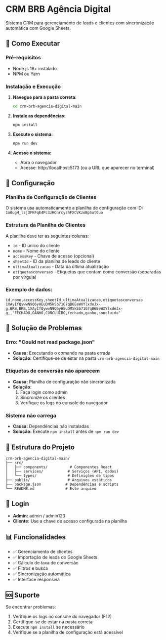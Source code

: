 # CRM BRB Agência Digital

Sistema CRM para gerenciamento de leads e clientes com sincronização automática com Google Sheets.

## 🚀 Como Executar

### Pré-requisitos
- Node.js 18+ instalado
- NPM ou Yarn

### Instalação e Execução

1. **Navegue para a pasta correta:**
   ```bash
   cd crm-brb-agencia-digital-main
   ```

2. **Instale as dependências:**
   ```bash
   npm install
   ```

3. **Execute o sistema:**
   ```bash
   npm run dev
   ```

4. **Acesse o sistema:**
   - Abra o navegador
   - Acesse: http://localhost:5173 (ou a URL que aparecer no terminal)

## 🔧 Configuração

### Planilha de Configuração de Clientes
O sistema usa automaticamente a planilha de configuração com ID: `1o0ugH_lzj3FKFqE4Pc3zHOnrcyshFXCVKzoBpSot0uo`

### Estrutura da Planilha de Clientes
A planilha deve ter as seguintes colunas:
- `id` - ID único do cliente
- `nome` - Nome do cliente
- `accessKey` - Chave de acesso (opcional)
- `sheetId` - ID da planilha de leads do cliente
- `ultimaAtualizacao` - Data da última atualização
- `etiquetasconversao` - Etiquetas que contam como conversão (separadas por vírgula)

### Exemplo de dados:
```
id,nome,accessKey,sheetId,ultimaAtualizacao,etiquetasconversao
1XAyIfQywwN9Q6yHEuDM5kSb71G7qB6EeWXYlxdeJx-g,BRB,BRB,1XAyIfQywwN9Q6yHEuDM5kSb71G7qB6EeWXYlxdeJx-g,,"FECHADO,GANHO,CONCLUIDO,fechado,ganho,concluido"
```

## 🐛 Solução de Problemas

### Erro: "Could not read package.json"
- **Causa:** Executando o comando na pasta errada
- **Solução:** Certifique-se de estar na pasta `crm-brb-agencia-digital-main`

### Etiquetas de conversão não aparecem
- **Causa:** Planilha de configuração não sincronizada
- **Solução:** 
  1. Faça login como admin
  2. Sincronize os clientes
  3. Verifique os logs no console do navegador

### Sistema não carrega
- **Causa:** Dependências não instaladas
- **Solução:** Execute `npm install` antes de `npm run dev`

## 📁 Estrutura do Projeto

```
crm-brb-agencia-digital-main/
├── src/
│   ├── components/          # Componentes React
│   ├── services/           # Serviços (API, dados)
│   └── types/              # Definições de tipos
├── public/                 # Arquivos estáticos
├── package.json           # Dependências e scripts
└── README.md              # Este arquivo
```

## 🔐 Login

- **Admin:** admin / admin123
- **Cliente:** Use a chave de acesso configurada na planilha

## 📊 Funcionalidades

- ✅ Gerenciamento de clientes
- ✅ Importação de leads do Google Sheets
- ✅ Cálculo de taxa de conversão
- ✅ Filtros e busca
- ✅ Sincronização automática
- ✅ Interface responsiva

## 🆘 Suporte

Se encontrar problemas:
1. Verifique os logs no console do navegador (F12)
2. Certifique-se de estar na pasta correta
3. Execute `npm install` se necessário
4. Verifique se a planilha de configuração está acessível
